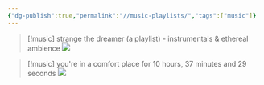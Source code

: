 ```yaml
---
{"dg-publish":true,"permalink":"//music-playlists/","tags":["music"]}
---
```




>[!music] strange the dreamer (a playlist) - instrumentals & ethereal ambience
>![](https://www.youtube.com/watch?v=c8oBxFIT4fE&t=120s&ab_channel=booksofazwei) 

>[!music] you're in a comfort place for 10 hours, 37 minutes and 29 seconds
> ![](https://www.youtube.com/watch?v=uFIF4qE2Nvk&ab_channel=nobody)


